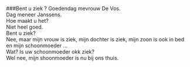 ###Bent u ziek ?
Goedendag mevrouw De Vos.  
Dag meneer Janssens.  
Hoe maakt u het?  
Niet heel goed.  
Bent u ziek?  
Nee, maar mijn vrouw is ziek, mijn dochter is ziek, mijn zoon is ook in bed en mijn schoonmoeder ...  
Wat? Is uw schoonmoeder okk ziek?  
Wel nee, mijn shoonmoeder is nu bij ons thuis.  

